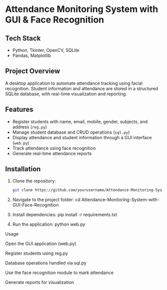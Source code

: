 # Attendance Monitoring System with GUI & Face Recognition

## Tech Stack
- Python, Tkinter, OpenCV, SQLite
- Pandas, Matplotlib

## Project Overview
A desktop application to automate attendance tracking using facial recognition. Student information and attendance are stored in a structured SQLite database, with real-time visualization and reporting.

## Features
- Register students with name, email, mobile, gender, subjects, and address (`reg.py`)
- Manage student database and CRUD operations (`sql.py`)
- Display attendance and student information through a GUI interface (`web.py`)
- Track attendance using face recognition
- Generate real-time attendance reports

## Installation
1. Clone the repository:
   ```bash
   git clone https://github.com/yourusername/Attendance-Monitoring-System-with-GUI-Face-Recognition.git

2. Navigate to the project folder:
   cd Attendance-Monitoring-System-with-GUI-Face-Recognition
   
4. Install dependencies:
   pip install -r requirements.txt
   
6. Run the application:
   python web.py

Usage

Open the GUI application (web.py)

Register students using reg.py

Database operations handled via sql.py

Use the face recognition module to mark attendance

Generate reports for visualization
   
